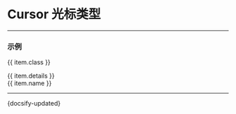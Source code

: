 # Cursor 光标类型
---

### 示例

<div class="text-20 font-weight-bold mt-20 flex-wrap">
    <div v-for="item in cursorData" style="width: 185px">
			<p class="font-weight-bold">{{ item.class }}</p>
			<span class="text-14">{{ item.details }}</span>
			<div :class="item.class" class="flex-box bg-color-white border-outline flex-ju-al-center mt-8">
				{{ item.name }}
			</div>
    </div>
</div>


<script>
  new Vue({
    el: '#main',
	  data: {
	      cursorData: [
	        {
	          name: 'pointer',
	          class: 'cursor-pointer',
	          details: '显示小手状态'
	        },
	        {
	          name: 'move',
	          class: 'cursor-move',
	          details: '显示移动状态'
	        },
	        {
	          name: 'wait',
	          class: 'cursor-wait',
	          details: '显示等待状态'
	        },
	        {
	          name: 'not-allowed',
	          class: 'cursor-not-allowed',
	          details: '显示禁用状态'
	        }
	      ]
	    
	  }
	});
</script>


---
 {docsify-updated} 
